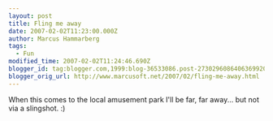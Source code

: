 ```yaml
---
layout: post
title: Fling me away
date: 2007-02-02T11:23:00.000Z
author: Marcus Hammarberg
tags:
  - Fun
modified_time: 2007-02-02T11:24:46.690Z
blogger_id: tag:blogger.com,1999:blog-36533086.post-2730296086406369920
blogger_orig_url: http://www.marcusoft.net/2007/02/fling-me-away.html
---
```



When this comes to the local amusement park I'll be far, far away...
but not via a slingshot. :)
